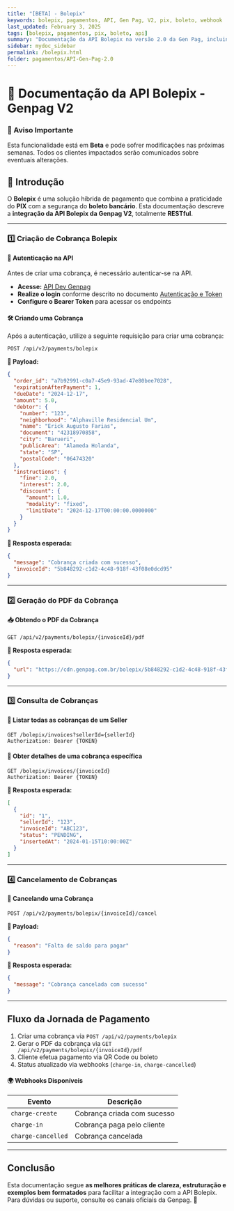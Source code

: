 ```yaml
---
title: "[BETA] - Bolepix"
keywords: bolepix, pagamentos, API, Gen Pag, V2, pix, boleto, webhook
last_updated: February 3, 2025
tags: [bolepix, pagamentos, pix, boleto, api]
summary: "Documentação da API Bolepix na versão 2.0 da Gen Pag, incluindo criação de cobranças, geração de PDF, consulta, cancelamento e webhooks."
sidebar: mydoc_sidebar
permalink: /bolepix.html
folder: pagamentos/API-Gen-Pag-2.0
---
```


# 📌 **Documentação da API Bolepix - Genpag V2**

### **📢 Aviso Importante**

Esta funcionalidade está em **Beta** e pode sofrer modificações nas próximas semanas. Todos os clientes impactados serão comunicados sobre eventuais alterações.

## **📌 Introdução**

O **Bolepix** é uma solução híbrida de pagamento que combina a praticidade do **PIX** com a segurança do **boleto bancário**. Esta documentação descreve a **integração da API Bolepix da Genpag V2**, totalmente **RESTful**.

---

### **1️⃣ Criação de Cobrança Bolepix**

#### **🔑 Autenticação na API**

Antes de criar uma cobrança, é necessário autenticar-se na API.

- **Acesse:** [API Dev Genpag](https://api-dev.gen.com.br/graphql)
- **Realize o login** conforme descrito no documento [Autenticação e Token](https://www.notion.so/teste_chamadas_mostqi-12ffeb246d1d805faf70f3dfd321da4e?pvs=21)
- **Configure o Bearer Token** para acessar os endpoints

#### **🛠 Criando uma Cobrança**

Após a autenticação, utilize a seguinte requisição para criar uma cobrança:

```http
POST /api/v2/payments/bolepix
```

**📌 Payload:**

```json
{
  "order_id": "a7b92991-c0a7-45e9-93ad-47e80bee7028",
  "expirationAfterPayment": 1,
  "dueDate": "2024-12-17",
  "amount": 5.0,
  "debtor": {
    "number": "123",
    "neighborhood": "Alphaville Residencial Um",
    "name": "Erick Augusto Farias",
    "document": "42318970858",
    "city": "Barueri",
    "publicArea": "Alameda Holanda",
    "state": "SP",
    "postalCode": "06474320"
  },
  "instructions": {
    "fine": 2.0,
    "interest": 2.0,
    "discount": {
      "amount": 1.0,
      "modality": "fixed",
      "limitDate": "2024-12-17T00:00:00.0000000"
    }
  }
}
```

**📌 Resposta esperada:**

```json
{
  "message": "Cobrança criada com sucesso",
  "invoiceId": "5b848292-c1d2-4c48-918f-43f08e0dcd95"
}
```

---

### **2️⃣ Geração do PDF da Cobrança**

#### **📥 Obtendo o PDF da Cobrança**

```http
GET /api/v2/payments/bolepix/{invoiceId}/pdf
```

**📌 Resposta esperada:**

```json
{
  "url": "https://cdn.genpag.com.br/bolepix/5b848292-c1d2-4c48-918f-43f08e0dcd95.pdf"
}
```

---

### **3️⃣ Consulta de Cobranças**

#### **📂 Listar todas as cobranças de um Seller**

```http
GET /bolepix/invoices?sellerId={sellerId}
Authorization: Bearer {TOKEN}
```

#### **📑 Obter detalhes de uma cobrança específica**

```http
GET /bolepix/invoices/{invoiceId}
Authorization: Bearer {TOKEN}
```

**📌 Resposta esperada:**

```json
[
  {
    "id": "1",
    "sellerId": "123",
    "invoiceId": "ABC123",
    "status": "PENDING",
    "insertedAt": "2024-01-15T10:00:00Z"
  }
]
```

---

### **4️⃣ Cancelamento de Cobranças**

#### **📛 Cancelando uma Cobrança**

```http
POST /api/v2/payments/bolepix/{invoiceId}/cancel
```

**📌 Payload:**

```json
{
  "reason": "Falta de saldo para pagar"
}
```

**📌 Resposta esperada:**

```json
{
  "message": "Cobrança cancelada com sucesso"
}
```

---

## **Fluxo da Jornada de Pagamento**

1. Criar uma cobrança via `POST /api/v2/payments/bolepix`
2. Gerar o PDF da cobrança via `GET /api/v2/payments/bolepix/{invoiceId}/pdf`
3. Cliente efetua pagamento via QR Code ou boleto
4. Status atualizado via webhooks (`charge-in`, `charge-cancelled`)

#### **🌍 Webhooks Disponíveis**

| Evento             | Descrição                   |
| ------------------ | --------------------------- |
| `charge-create`    | Cobrança criada com sucesso |
| `charge-in`        | Cobrança paga pelo cliente  |
| `charge-cancelled` | Cobrança cancelada          |

---

## **Conclusão**

Esta documentação segue **as melhores práticas de clareza, estruturação e exemplos bem formatados** para facilitar a integração com a API Bolepix. Para dúvidas ou suporte, consulte os canais oficiais da Genpag. 🚀
